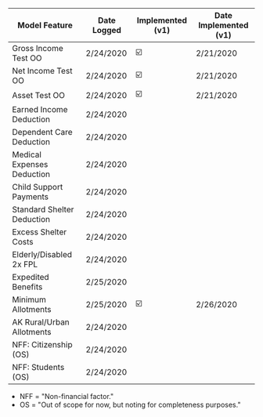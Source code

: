 | Model Feature               | Date Logged  | Implemented (v1)         | Date Implemented (v1) |
| ----------------------------|--------------|--------------------------| ----------------------|
| Gross Income Test OO        | 2/24/2020    | :ballot_box_with_check:  | 2/21/2020             |
| Net Income Test OO          | 2/24/2020    | :ballot_box_with_check:  | 2/21/2020             |
| Asset Test OO               | 2/24/2020    | :ballot_box_with_check:  | 2/21/2020             |
| Earned Income Deduction     | 2/24/2020    |                          |                       |
| Dependent Care Deduction    | 2/24/2020    |                          |                       |
| Medical Expenses Deduction  | 2/24/2020    |                          |                       |
| Child Support Payments      | 2/24/2020    |                          |                       |
| Standard Shelter Deduction  | 2/24/2020    |                          |                       |
| Excess Shelter Costs        | 2/24/2020    |                          |                       |
| Elderly/Disabled 2x FPL     | 2/24/2020    |                          |                       |
| Expedited Benefits          | 2/25/2020    |                          |                       |
| Minimum Allotments          | 2/25/2020    | :ballot_box_with_check:  | 2/26/2020             |
| AK Rural/Urban Allotments   | 2/24/2020    |                          |                       |
| NFF: Citizenship (OS)       | 2/24/2020    |                          |                       |
| NFF: Students (OS)          | 2/24/2020    |                          |                       |

* NFF = "Non-financial factor."
* OS = "Out of scope for now, but noting for completeness purposes."
